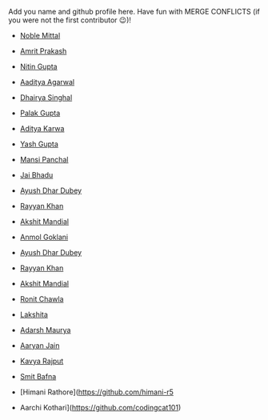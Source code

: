 Add you name and github profile here. Have fun with MERGE CONFLICTS (if you were not the first contributor 😉)!

- [Noble Mittal](https://github.com/beingnoble03)
- [Amrit Prakash](https://github.com/solo-daemon)
- [Nitin Gupta](http://github.com/nitininhouse)
- [Aaditya Agarwal](https://github.com/psy-duck)
- [Dhairya Singhal](https://github.com/Bhed811)
- [Palak Gupta](https://github.com/Palakfs)
- [Aditya Karwa](https://github.com/AdityaK-github)
- [Yash Gupta](https://github.com/Yash-g2310)
- [Mansi Panchal](https://github.com/mansipanchal11)
- [Jai Bhadu](https://github.com/jshishimaru)
- [Ayush Dhar Dubey](https://github.com/AyushDharDubey)
- [Rayyan Khan](https://github.com/rkcoder101)
- [Akshit Mandial](https://github.com/Akshit517)
- [Anmol Goklani](https://github.com/AnmolGoklani)
- [Ayush Dhar Dubey](https://github.com/AyushDharDubey)
- [Rayyan Khan](https://github.com/rkcoder101)
- [Akshit Mandial](https://github.com/Akshit517)
- [Ronit Chawla](https://github.com/rtb-12)
- [Lakshita](https://github.com/lakshita10341)
- [Adarsh Maurya](https://github.com/AdarshM-07)
- [Aaryan Jain](https://github.com/IronJam11)
- [Kavya Rajput](https://github.com/Kavya-spec-ui)

- [Smit Bafna](https://github.com/Smitbafna)
- [Himani Rathore](https://github.com/himani-r5
- Aarchi Kothari](https://github.com/codingcat101)
